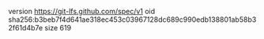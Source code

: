 version https://git-lfs.github.com/spec/v1
oid sha256:b3beb7f4d641ae318ec453c03967128dc689c990edb138801ab58b32f61d4b7e
size 619
